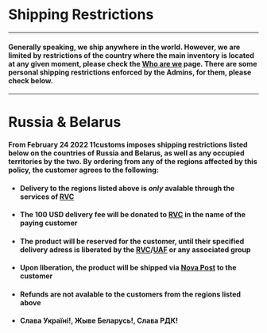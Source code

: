 # Shipping Restrictions
---
#### Generally speaking, we ship anywhere in the world. However, we are limited by restrictions of the country where the main inventory is located at any given moment, please check the [Who are we](intro.md) page. There are some personal shipping restrictions enforced by the Admins, for them, please check below.
---
# Russia & Belarus

#### From February 24 2022 11customs imposes shipping restrictions listed below on the countries of Russia and Belarus, as well as any occupied territories by the two. By ordering from any of the regions affected by this policy, the customer agrees to the following:
- #### Delivery to the regions listed above is ***only*** avalable through the services of [RVC](https://rusvolcorps.com/en)
- #### The 100 USD delivery fee will be donated to [RVC](https://rusvolcorps.com/en) in the name of the paying customer
- #### The product will be reserved for the customer, until their specified delivery adress is liberated by the [RVC](https://rusvolcorps.com/en)/[UAF](https://mod.gov.ua/en) or any associated group
- #### Upon liberation, the product will be shipped via [Nova Post](https://novapost.com) to the customer
- #### Refunds are not avalable to the customers from the regions listed above
- #### Слава Україні!, Жыве Беларусь!, Слава РДК!